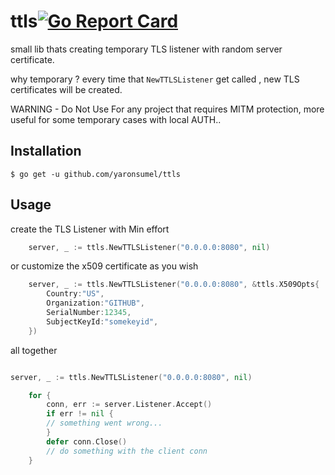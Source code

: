 # ttls[![Go Report Card](https://goreportcard.com/badge/github.com/yaronsumel/ttls)](https://goreportcard.com/report/github.com/yaronsumel/ttls)
small lib thats creating temporary TLS listener with random server certificate.

why temporary ?
every time that `NewTTLSListener` get called , new TLS certificates will be created.

WARNING - Do Not Use For any project that requires MITM protection, more useful for some temporary cases with local AUTH.. 

## Installation
``` 
$ go get -u github.com/yaronsumel/ttls 
```

## Usage 

create the TLS Listener with Min effort
``` go
	server, _ := ttls.NewTTLSListener("0.0.0.0:8080", nil)
```
or customize the x509 certificate as you wish
``` go
	server, _ := ttls.NewTTLSListener("0.0.0.0:8080", &ttls.X509Opts{
		Country:"US",
		Organization:"GITHUB",
		SerialNumber:12345,
		SubjectKeyId:"somekeyid",
	})
```

all together 
``` go

server, _ := ttls.NewTTLSListener("0.0.0.0:8080", nil)

	for {
		conn, err := server.Listener.Accept()
		if err != nil {
		// something went wrong...
		}
		defer conn.Close()
		// do something with the client conn
	}
  ```
